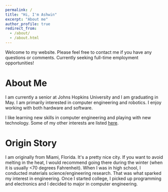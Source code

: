 ```yaml
---
permalink: /
title: "Hi, I'm Ashwin"
excerpt: "About me"
author_profile: true
redirect_from:
  - /about/
  - /about.html
---
```


<html>
  <head>
    <script type="text/javascript">
      var host = "theshwin.com";
      if ((host == window.location.host) && (window.location.protocol != "https:"))
        window.location.protocol = "https";
    </script>
  </head>
</html>

Welcome to my website. Please feel free to contact me if you have any questions or comments. Currently seeking full-time employment opportunities! 

About Me
======
I am currently a senior at Johns Hopkins University and I am graduating in May. I am primarily interested in computer engineering and robotics. I enjoy working with both hardware and software.

I like learning new skills in computer engineering and playing with new technology. Some of my other interests are listed [here](https://theshwin.com/fun_facts/).


Origin Story
======
I am originally from Miami, Florida. It's a pretty nice city. If you want to avoid melting in the heat, I would recommend going there during the winter (when it is usually <70 degrees Fahrenheit). When I was in high school, I conducted materials science/engineering research. That was what sparked my interest in engineering. Once I started college, I picked up programming and electronics and I decided to major in computer engineering.
